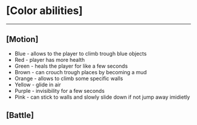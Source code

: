 # [Color abilities]
---------
## [Motion]
- Blue - allows to the player to climb trough blue objects
- Red - player has more health
- Green - heals the player for like a few seconds
- Brown - can crouch trough places by becoming a mud
- Orange - allows to climb some specific walls
- Yellow - glide in air
- Purple - invisibility for a few seconds
- Pink - can stick to walls and slowly slide down if not jump away imidietly 

## [Battle]


